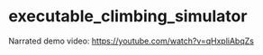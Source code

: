 # executable_climbing_simulator

Narrated demo video:
<a href="https://youtube.com/watch?v=qHxpliAbqZs">https://youtube.com/watch?v=qHxpliAbqZs</a>
